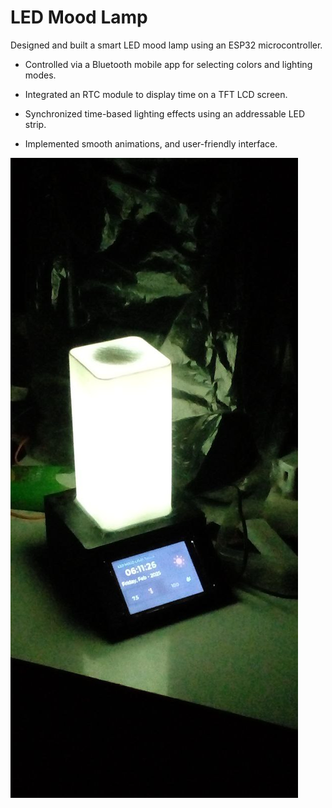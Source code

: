 # LED Mood Lamp 
Designed and built a smart LED mood lamp using an ESP32 microcontroller.

- Controlled via a Bluetooth mobile app for selecting colors and lighting modes.

- Integrated an RTC module to display time on a TFT LCD screen.

- Synchronized time-based lighting effects using an addressable LED strip.

- Implemented smooth animations, and user-friendly interface.

![img](hardware/MoodLampV2.png)